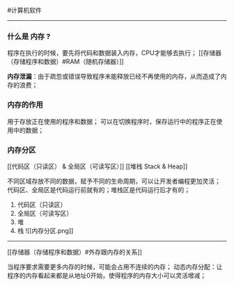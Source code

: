 #计算机软件 
***
### 什么是 **内存 ?**
程序在执行的时候，要先将代码和数据装入内存，CPU才能够去执行；
[[存储器（存储程序和数据）#RAM（随机存储器）]]

**内存泄漏**：由于疏忽或错误导致程序未能释放已经不再使用的内存，从而造成了内存的浪费；

### 内存的作用
用于存放正在使用的程序和数据；
可以在切换程序时，保存运行中的程序正在使用中的数据；

### 内存分区
[[代码区（只读区） & 全局区（可读写区）]]
[[堆栈 Stack & Heap]]

不同区域存放不同的数据，赋予不同的生命周期，可以让开发者编程更加灵活；
代码区、全局区是代码运行前就有的；堆栈区是代码运行后才有的；
1.  代码区（只读区）
2.  全局区（可读写区）
3.  堆
4.  栈
![[内存分区.png]]

---
[[存储器（存储程序和数据）#外存跟内存的关系]]

当程序要求需要更多内存的时候，可能会占用不连续的内存；
动态内存分配：让程序的内存看起来都是从地址0开始，使得程序的内存大小可以灵活增减；